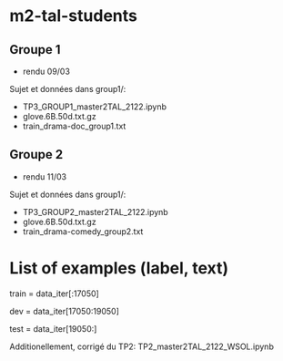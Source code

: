 # m2-tal-students

## Groupe 1
* rendu 09/03

Sujet et données dans group1/:
* TP3_GROUP1_master2TAL_2122.ipynb
* glove.6B.50d.txt.gz
* train_drama-doc_group1.txt

## Groupe 2
* rendu 11/03

Sujet et données dans group1/:
* TP3_GROUP2_master2TAL_2122.ipynb
* glove.6B.50d.txt.gz
* train_drama-comedy_group2.txt

# List of examples (label, text)
train = data_iter[:17050]

dev = data_iter[17050:19050] 

test =  data_iter[19050:] 

Additionellement, corrigé du TP2: TP2_master2TAL_2122_WSOL.ipynb
